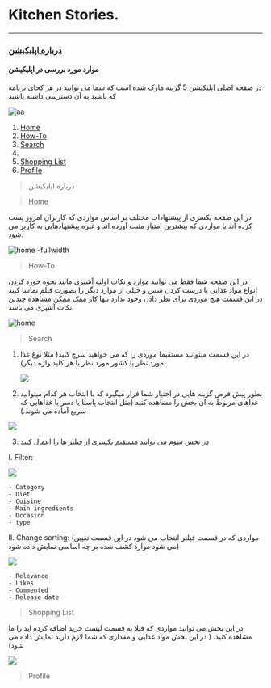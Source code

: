 # Kitchen Stories.
----
### [درباره اپلیکیشن](#aboutApp)
#### موارد مورد بررسی در اپلیکیشن

در صفحه اصلی اپلیکیشن 5 گزینه مارک شده است که شما می توانید در هر کجای برنامه که باشید به آن دسترسی داشته باشید

![aa](./Images/a1.jpg)
1. [Home](#Home)
2. [How-To](#How_To)
3. [Search](#search)
4.
5. [Shopping List](#shoppingList)
6. [Profile](#profile)


> <p id="aboutApp">درباره اپلیکیشن</p>




> <p id="Home">Home</p>

در این صفحه یکسری از پیشنهادات مختلف بر اساس مواردی که کاربران امروز پست کرده اند یا مواردی که بیشترین امتیاز مثبت آورده اند و غیره پیشنهادهایی به کاربر می شود.


![home -fullwidth](./Images/a2.jpeg)

> <p id="How_To">How-To</p>

در این صفحه شما فقط می توانید موارد و نکات اولیه آشپزی مانند نحوه خورد کردن انواع مواد غذایی یا درست کردن سس و خیلی از موارد دیگر را بصورت فیلم تماشا کنید در این قسمت هیچ موردی برای نظر دادن وجود ندارد تنها کار ممک ممکن مشاهده چندین نکات آشپزی می باشد.


![home](./Images/a3.jpeg)


> <p id="search">Search</p>

1. در این قسمت میتوانید مستقیما موردی را که می خواهید سرچ کنید( مثلا نوع غذا مورد نظر یا کشور مورد نظر یا هر کلید واژه دیگر)
 
    ![](./Images/s2.jpeg)
2. بطور پیش فرض گزینه هایی در اختیار شما قرار میگیرد که با انتخاب هر کدام میتوانید  غذاهای مربوط به آن بخش را مشاهده کنید (مثل انتخاب پاستا یا دسر یا غذاهایی که سریع آماده می شوند.)

  ![](./Images/s3.jpeg)
 
3. در بخش سوم می توانید مستقیم یکسری از فیلتر ها را اعمال کنید

  I. Filter:
  
   ![](./Images/f2.png)
    
    - Category
    - Diet
    - Cuisine
    - Main ingredients
    - Occasion
    - type

  II. Change sorting: (مواردی که در قسمت فیلتر انتخاب می شود در این قسمت تغیین می شود موارد کشف شده بر چه اساسی نمایش داده شود)
  
   ![](./Images/f1.png)
    
    - Relevance
    - Likes
    - Commented
    - Release date

> <p id="shoppingList">Shopping List</p>

در این بخش می توانید مواردی که قبلا به قسمت لیست خرید اضافه کرده اید را ما مشاهده کنید. ( در این بخش مواد غذایی و مقداری که شما لازم دارید نمایش داده می شود)

![](./Images/s1.png)
> <p id="profile">Profile</p>
